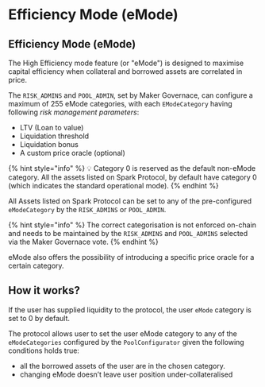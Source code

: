 # Efficiency Mode (eMode)

## Efficiency Mode (eMode)

The High Efficiency mode feature (or "eMode") is designed to maximise capital efficiency when collateral and borrowed assets are correlated in price.

The `RISK_ADMINS` and `POOL_ADMIN`, set by Maker Governace, can configure a maximum of 255 eMode categories, with each `EModeCategory` having following _risk management parameters_:

* LTV (Loan to value)
* Liquidation threshold
* Liquidation bonus
* A custom price oracle (optional)

{% hint style="info" %}
💡 Category 0 is reserved as the default non-eMode category. All the assets listed on Spark Protocol, by default have category 0 (which indicates the standard operational mode).
{% endhint %}

All Assets listed on Spark Protocol can be set to any of the pre-configured `eModeCategory` by the `RISK_ADMINS` or `POOL_ADMIN`.

{% hint style="info" %}
The correct categorisation is not enforced on-chain and needs to be maintained by the `RISK_ADMINS` and `POOL_ADMINS` selected via the Maker Governace vote.
{% endhint %}

eMode also offers the possibility of introducing a specific price oracle for a certain category.

## How it works?

If the user has supplied liquidity to the protocol, the user `eMode` category is set to 0 by default.

The protocol allows user to set the user eMode category to any of the `eModeCategories` configured by the `PoolConfigurator` given the following conditions holds true:

* all the borrowed assets of the user are in the chosen category.
* changing eMode doesn’t leave user position under-collateralised
